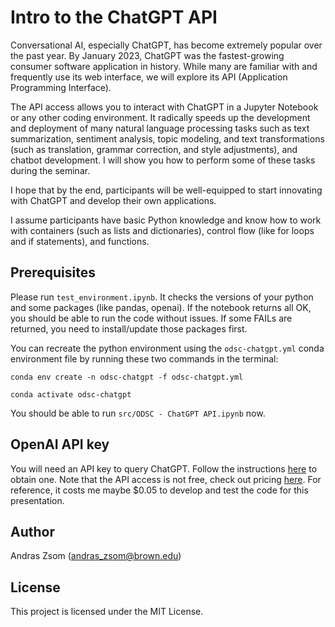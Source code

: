 # Intro to the ChatGPT API

Conversational AI, especially ChatGPT, has become extremely popular over the past year. By January 2023, ChatGPT was the fastest-growing consumer software application in history. While many are familiar with and frequently use its web interface, we will explore its API (Application Programming Interface).

The API access allows you to interact with ChatGPT in a Jupyter Notebook or any other coding environment. It radically speeds up the development and deployment of many natural language processing tasks such as text summarization, sentiment analysis, topic modeling, and text transformations (such as translation, grammar correction, and style adjustments), and chatbot development. I will show you how to perform some of these tasks during the seminar.

I hope that by the end, participants will be well-equipped to start innovating with ChatGPT and develop their own applications.

I assume participants have basic Python knowledge and know how to work with containers (such as lists and dictionaries), control flow (like for loops and if statements), and functions.

## Prerequisites

Please run `test_environment.ipynb`. It checks the versions of your python and some packages (like pandas, openai). If the notebook returns all OK, you should be able to run the code without issues. If some FAILs are returned, you need to install/update those packages first.

You can recreate the python environment using the `odsc-chatgpt.yml` conda environment file by running these two commands in the terminal:

`conda env create -n odsc-chatgpt -f odsc-chatgpt.yml`

`conda activate odsc-chatgpt`

You should be able to run `src/ODSC - ChatGPT API.ipynb` now.

## OpenAI API key

You will need an API key to query ChatGPT. Follow the instructions [here](https://tfthacker.medium.com/how-to-get-your-own-api-key-for-using-openai-chatgpt-in-obsidian-41b7dd71f8d3) to obtain one. Note that the API access is not free, check out pricing [here](https://platform.openai.com/docs/quickstart/pricing). For reference, it costs me maybe $0.05 to develop and test the code for this presentation.

## Author

Andras Zsom (andras_zsom@brown.edu)

## License

This project is licensed under the MIT License.
